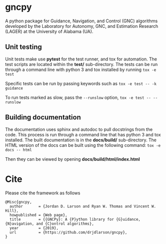 # gncpy
A python package for Guidance, Navigation, and Control (GNC) algorithms developed by the Laboratory for Autonomy, GNC, and Estimation Research (LAGER) at the University of Alabama (UA).

## Unit testing
Unit tests make use **pytest** for the test runner, and tox for automation. The test scripts are located within the **test/** sub-directory.
The tests can be run through a command line with python 3 and tox installed by running
`tox -e test`

Specific tests can be run by passing keywords such as
`tox -e test -- -k guidance`

To run tests marked as slow, pass the `--runslow` option,
`tox -e test -- --runslow`

## Building documentation
The documentation uses sphinx and autodoc to pull docstrings from the code. This process is run through a command line that has python 3 and tox installed. The built documentation is in the **docs/build/** sub-directory.
The HTML version of the docs can be built using the following command:
`tox -e docs -- html`

Then they can be viewed by opening **docs/build/html/index.html**

# Cite
Please cite the framework as follows

```
@Misc{gncpy,
  author       = {Jordan D. Larson and Ryan W. Thomas and Vincent W. Hill},
  howpublished = {Web page},
  title        = {{GNCPy}: A {P}ython library for {G}uidance, {N}avigation, and {C}ontrol algorithms},
  year         = {2019},
  url          = {https://github.com/drjdlarson/gncpy},
}
```
